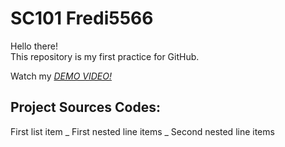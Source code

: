# SC101 Fredi5566

Hello there!\
  This repository is my first practice for GitHub.
  
Watch my *[DEMO VIDEO!](https://drive.google.com/drive/folders/1Gi3bn9qPW_gR0ISyGzVPLd5Bztdvd7rF?fbclid=IwAR36BW3v_bHn-Idsh-0_ROSWLwrXOzoervZId25OOzH2LX4b6FCGDfULdDg)*

## Project Sources Codes:
First list item
_ First nested line items
  _ Second nested line items
